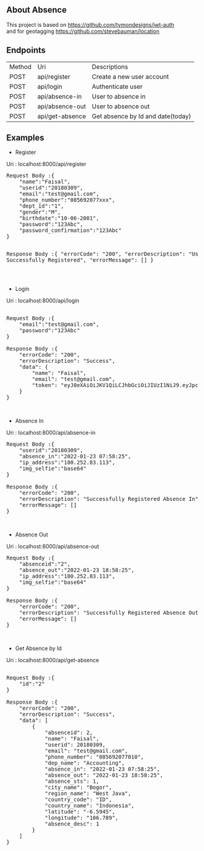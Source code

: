 ## About Absence
This project is based on https://github.com/tymondesigns/jwt-auth <br>
and for geotagging https://github.com/stevebauman/location

## Endpoints

<table>
  <tr>
    <td>Method</td>
    <td>Uri</td>
    <td>Descriptions</td>
  </tr>
  <tr>
    <td>POST</td>
    <td>api/register</td>
    <td>Create a new user account</td>
  </tr>
<tr>
    <td>POST</td>
    <td>api/login</td>
    <td>Authenticate user</td>
  </tr>
<tr>
    <td>POST</td>
    <td>api/absence-in</td>
    <td>User to absence in</td>
  </tr>
<tr>
    <td>POST</td>
    <td>api/absence-out</td>
    <td>User to absence out</td>
  </tr>
<tr>
    <td>POST</td>
    <td>api/get-absence</td>
    <td>Get absence by Id and date(today)</td>
  </tr>
</table>

## Examples
<ul><li>Register</li></ul>
<p>Uri : localhost:8000/api/register</p>
<pre>
Request Body :{
	"name":"Faisal",
	"userid":"20180309",
	"email":"test@gmail.com",
	"phone_number":"085692077xxx",
	"dept_id":"1",
	"gender":"M",
	"birthdate":"10-06-2001",
	"password":"123Abc",
	"password_confirmation":"123Abc"
}

Response Body :{
    "errorCode": "200",
    "errorDescription": "User Successfully Registered",
    "errorMessage": []
}</pre>
<br>

<ul><li>Login</li></ul>
<p>Uri : localhost:8000/api/login</p>

<pre>

Request Body :{
	"email":"test@gmail.com",
	"password":"123Abc"
}

Response Body :{
    "errorCode": "200",
    "errorDescription": "Success",
    "data": {
        "name": "Faisal",
        "email": "test@gmail.com",
        "token": "eyJ0eXAiOiJKV1QiLCJhbGciOiJIUzI1NiJ9.eyJpc3MiOiJodHRwOlwvXC9sb2NhbGhvc3Q6ODAwMFwvYXBpXC9sb2dpbiIsImlhdCI6MTY0Mjk0MzA3MSwiZXhwIjoxNjQyOTQ2NjcxLCJuYmYiOjE2NDI5NDMwNzEsImp0aSI6IjlnUWJZVkhGVzRab002dzMiLCJzdWIiOjYsInBydiI6Ijg3ZTBhZjFlZjlmZDE1ODEyZmRlYzk3MTUzYTE0ZTBiMDQ3NTQ2YWEifQ.3SyXsl0SJrxTEzNX1jVXMnCO3ZSwvD_RU9DeyV8qNDI"
    }
}
</pre>
<br>

<ul><li>Absence In</li></ul>
<p>Uri : localhost:8000/api/absence-in</p>

<pre>
Request Body :{
	"userid":"20180309",
	"absence_in":"2022-01-23 07:58:25",
	"ip_address":"180.252.83.113",
	"img_selfie":"base64"
}

Response Body :{
    "errorCode": "200",
    "errorDescription": "Successfully Registered Absence In",
    "errorMessage": []
}
</pre>
<br>

<ul><li>Absence Out</li></ul>
<p>Uri : localhost:8000/api/absence-out</p>

<pre>
Request Body :{
	"absenceid":"2",
	"absence_out":"2022-01-23 18:58:25",
	"ip_address":"180.252.83.113",
	"img_selfie":"base64"
}

Response Body :{
    "errorCode": "200",
    "errorDescription": "Successfully Registered Absence Out",
    "errorMessage": []
}
</pre>
<br>


<ul><li>Get Absence by Id</li></ul>
<p>Uri : localhost:8000/api/get-absence</p>

<pre>

Request Body :{
	"id":"2"
}

Response Body :{
    "errorCode": "200",
    "errorDescription": "Success",
    "data": [
        {
            "absenceid": 2,
            "name": "Faisal",
            "userid": 20180309,
            "email": "test@gmail.com",
            "phone_number": "085692077010",
            "dep_name": "Accounting",
            "absence_in": "2022-01-23 07:58:25",
            "absence_out": "2022-01-23 18:58:25",
            "absence_sts": 1,
            "city_name": "Bogor",
            "region_name": "West Java",
            "country_code": "ID",
            "country_name": "Indonesia",
            "latitude": "-6.5945",
            "longitude": "106.789",
            "absence_desc": 1
        }
    ]
}
</pre>
<br>
